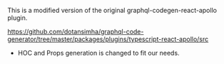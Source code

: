 This is a modified version of the original graphql-codegen-react-apollo plugin.

https://github.com/dotansimha/graphql-code-generator/tree/master/packages/plugins/typescript-react-apollo/src

- HOC and Props generation is changed to fit our needs.